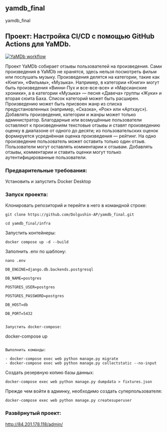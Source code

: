 ## yamdb_final
yamdb_final
## Проект: Настройка CI/CD с помощью GitHub Actions для YaMDb.
[![YaMDb workflow](https://github.com/Dolgushin-AP/yamdb_final/actions/workflows/yamdb_workflow.yml/badge.svg)](https://github.com/Dolgushin-AP/yamdb_final/actions/workflows/yamdb_workflow.yml)

Проект YaMDb собирает отзывы пользователей на произведения. Сами произведения в YaMDb не хранятся, здесь нельзя посмотреть фильм или послушать музыку.
Произведения делятся на категории, такие как «Книги», «Фильмы», «Музыка». Например, в категории «Книги» могут быть произведения «Винни-Пух и все-все-все» и «Марсианские хроники», а в категории «Музыка» — песня «Давеча» группы «Жуки» и вторая сюита Баха. Список категорий может быть расширен. Произведению может быть присвоен жанр из списка предустановленных (например, «Сказка», «Рок» или «Артхаус»). 
Добавлять произведения, категории и жанры может только администратор.
Благодарные или возмущённые пользователи оставляют к произведениям текстовые отзывы и ставят произведению оценку в диапазоне от одного до десяти; из пользовательских оценок формируется усреднённая оценка произведения — рейтинг. На одно произведение пользователь может оставить только один отзыв.
Пользователи могут оставлять комментарии к отзывам.
Добавлять отзывы, комментарии и ставить оценки могут только аутентифицированные пользователи.


### Предварительные требования:
Установить и запустить Docker Desktop

### Запуск проекта:

Клонировать репозиторий и перейти в него в командной строке:
```
git clone https://github.com/Dolgushin-AP/yamdb_final.git
```
```
cd yamdb_final/infra
```

Запустить контейнеры:
```
docker compose up -d --build
```

Заполнить .env по шаблону:
```
nano .env
```
```
DB_ENGINE=django.db.backends.postgresql
```
```
DB_NAME=postgres
```
```
POSTGRES_USER=postgres
```
```
POSTGRES_PASSWORD=postgres
```
```
DB_HOST=db
```
```
DB_PORT=5432


Запустить docker-compose:
```
docker-compose up
```

Выполнить команды:

- docker-compose exec web python manage.py migrate
- docker-compose exec web python manage.py collectstatic --no-input
```

Создать резервную копию базы данных:
```
docker-compose exec web python manage.py dumpdata > fixtures.json
```

Прежде чем войти в админку, необходимо создать суперпользователя:
```
docker-compose exec web python manage.py createsuperuser
```
### Развёрнутый проект:
http://84.201.178.118/admin/